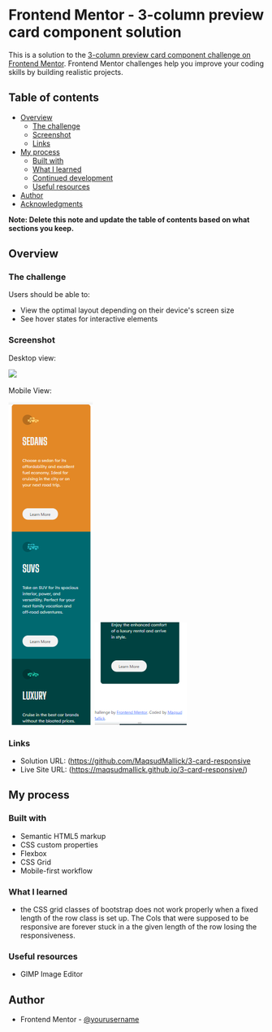 # Frontend Mentor - 3-column preview card component solution

This is a solution to the [3-column preview card component challenge on Frontend Mentor](https://www.frontendmentor.io/challenges/3column-preview-card-component-pH92eAR2-). Frontend Mentor challenges help you improve your coding skills by building realistic projects.

## Table of contents

- [Overview](#overview)
  - [The challenge](#the-challenge)
  - [Screenshot](#screenshot)
  - [Links](#links)
- [My process](#my-process)
  - [Built with](#built-with)
  - [What I learned](#what-i-learned)
  - [Continued development](#continued-development)
  - [Useful resources](#useful-resources)
- [Author](#author)
- [Acknowledgments](#acknowledgments)

**Note: Delete this note and update the table of contents based on what sections you keep.**

## Overview

### The challenge

Users should be able to:

- View the optimal layout depending on their device's screen size
- See hover states for interactive elements

### Screenshot
Desktop view:

![](./screenshot-destop-1440px.jpg)

Mobile View:

![](screenshot-mobile-375px.jpg)
![](screenshot-mobile-375px-2.jpg)


### Links

- Solution URL: (https://github.com/MaqsudMallick/3-card-responsive
- Live Site URL: (https://maqsudmallick.github.io/3-card-responsive/)

## My process

### Built with

- Semantic HTML5 markup
- CSS custom properties
- Flexbox
- CSS Grid
- Mobile-first workflow


### What I learned

- the CSS grid classes of bootstrap does not work properly when a fixed length of the row class is set up. The Cols that were supposed to be responsive are forever stuck in a the given length of the row losing the responsiveness.

### Useful resources

- GIMP Image Editor

## Author

- Frontend Mentor - [@yourusername](https://www.frontendmentor.io/profile/yourusername)
